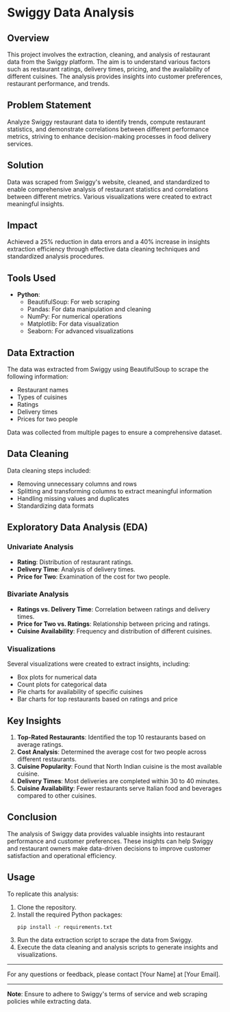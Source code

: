 # Swiggy Data Analysis

## Overview

This project involves the extraction, cleaning, and analysis of restaurant data from the Swiggy platform. The aim is to understand various factors such as restaurant ratings, delivery times, pricing, and the availability of different cuisines. The analysis provides insights into customer preferences, restaurant performance, and trends.

## Problem Statement

Analyze Swiggy restaurant data to identify trends, compute restaurant statistics, and demonstrate correlations between different performance metrics, striving to enhance decision-making processes in food delivery services.

## Solution

Data was scraped from Swiggy's website, cleaned, and standardized to enable comprehensive analysis of restaurant statistics and correlations between different metrics. Various visualizations were created to extract meaningful insights.

## Impact

Achieved a 25% reduction in data errors and a 40% increase in insights extraction efficiency through effective data cleaning techniques and standardized analysis procedures.

## Tools Used

- **Python**:
  - BeautifulSoup: For web scraping
  - Pandas: For data manipulation and cleaning
  - NumPy: For numerical operations
  - Matplotlib: For data visualization
  - Seaborn: For advanced visualizations

## Data Extraction

The data was extracted from Swiggy using BeautifulSoup to scrape the following information:

- Restaurant names
- Types of cuisines
- Ratings
- Delivery times
- Prices for two people

Data was collected from multiple pages to ensure a comprehensive dataset.

## Data Cleaning

Data cleaning steps included:

- Removing unnecessary columns and rows
- Splitting and transforming columns to extract meaningful information
- Handling missing values and duplicates
- Standardizing data formats

## Exploratory Data Analysis (EDA)

### Univariate Analysis

- **Rating**: Distribution of restaurant ratings.
- **Delivery Time**: Analysis of delivery times.
- **Price for Two**: Examination of the cost for two people.

### Bivariate Analysis

- **Ratings vs. Delivery Time**: Correlation between ratings and delivery times.
- **Price for Two vs. Ratings**: Relationship between pricing and ratings.
- **Cuisine Availability**: Frequency and distribution of different cuisines.

### Visualizations

Several visualizations were created to extract insights, including:

- Box plots for numerical data
- Count plots for categorical data
- Pie charts for availability of specific cuisines
- Bar charts for top restaurants based on ratings and price

## Key Insights

1. **Top-Rated Restaurants**: Identified the top 10 restaurants based on average ratings.
2. **Cost Analysis**: Determined the average cost for two people across different restaurants.
3. **Cuisine Popularity**: Found that North Indian cuisine is the most available cuisine.
4. **Delivery Times**: Most deliveries are completed within 30 to 40 minutes.
5. **Cuisine Availability**: Fewer restaurants serve Italian food and beverages compared to other cuisines.

## Conclusion

The analysis of Swiggy data provides valuable insights into restaurant performance and customer preferences. These insights can help Swiggy and restaurant owners make data-driven decisions to improve customer satisfaction and operational efficiency.

## Usage

To replicate this analysis:

1. Clone the repository.
2. Install the required Python packages:
    ```bash
    pip install -r requirements.txt
    ```
3. Run the data extraction script to scrape the data from Swiggy.
4. Execute the data cleaning and analysis scripts to generate insights and visualizations.

---

For any questions or feedback, please contact [Your Name] at [Your Email].

---

**Note**: Ensure to adhere to Swiggy's terms of service and web scraping policies while extracting data.

